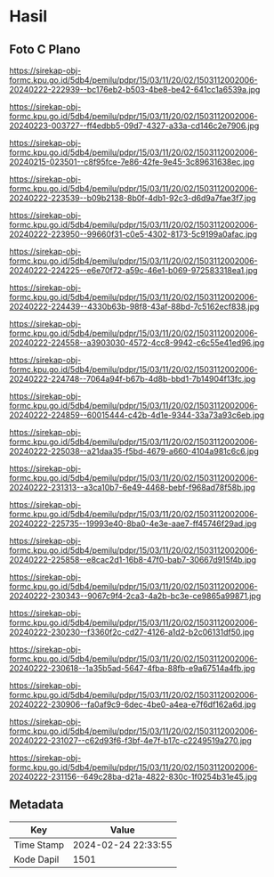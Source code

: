 # Hasil

## Foto C Plano

https://sirekap-obj-formc.kpu.go.id/5db4/pemilu/pdpr/15/03/11/20/02/1503112002006-20240222-222939--bc176eb2-b503-4be8-be42-641cc1a6539a.jpg

https://sirekap-obj-formc.kpu.go.id/5db4/pemilu/pdpr/15/03/11/20/02/1503112002006-20240223-003727--ff4edbb5-09d7-4327-a33a-cd146c2e7906.jpg

https://sirekap-obj-formc.kpu.go.id/5db4/pemilu/pdpr/15/03/11/20/02/1503112002006-20240215-023501--c8f95fce-7e86-42fe-9e45-3c89631638ec.jpg

https://sirekap-obj-formc.kpu.go.id/5db4/pemilu/pdpr/15/03/11/20/02/1503112002006-20240222-223539--b09b2138-8b0f-4db1-92c3-d6d9a7fae3f7.jpg

https://sirekap-obj-formc.kpu.go.id/5db4/pemilu/pdpr/15/03/11/20/02/1503112002006-20240222-223950--99660f31-c0e5-4302-8173-5c9199a0afac.jpg

https://sirekap-obj-formc.kpu.go.id/5db4/pemilu/pdpr/15/03/11/20/02/1503112002006-20240222-224225--e6e70f72-a59c-46e1-b069-972583318ea1.jpg

https://sirekap-obj-formc.kpu.go.id/5db4/pemilu/pdpr/15/03/11/20/02/1503112002006-20240222-224439--4330b63b-98f8-43af-88bd-7c5162ecf838.jpg

https://sirekap-obj-formc.kpu.go.id/5db4/pemilu/pdpr/15/03/11/20/02/1503112002006-20240222-224558--a3903030-4572-4cc8-9942-c6c55e41ed96.jpg

https://sirekap-obj-formc.kpu.go.id/5db4/pemilu/pdpr/15/03/11/20/02/1503112002006-20240222-224748--7064a94f-b67b-4d8b-bbd1-7b14904f13fc.jpg

https://sirekap-obj-formc.kpu.go.id/5db4/pemilu/pdpr/15/03/11/20/02/1503112002006-20240222-224859--60015444-c42b-4d1e-9344-33a73a93c6eb.jpg

https://sirekap-obj-formc.kpu.go.id/5db4/pemilu/pdpr/15/03/11/20/02/1503112002006-20240222-225038--a21daa35-f5bd-4679-a660-4104a981c6c6.jpg

https://sirekap-obj-formc.kpu.go.id/5db4/pemilu/pdpr/15/03/11/20/02/1503112002006-20240222-231313--a3ca10b7-6e49-4468-bebf-f968ad78f58b.jpg

https://sirekap-obj-formc.kpu.go.id/5db4/pemilu/pdpr/15/03/11/20/02/1503112002006-20240222-225735--19993e40-8ba0-4e3e-aae7-ff45746f29ad.jpg

https://sirekap-obj-formc.kpu.go.id/5db4/pemilu/pdpr/15/03/11/20/02/1503112002006-20240222-225858--e8cac2d1-16b8-47f0-bab7-30667d915f4b.jpg

https://sirekap-obj-formc.kpu.go.id/5db4/pemilu/pdpr/15/03/11/20/02/1503112002006-20240222-230343--9067c9f4-2ca3-4a2b-bc3e-ce9865a99871.jpg

https://sirekap-obj-formc.kpu.go.id/5db4/pemilu/pdpr/15/03/11/20/02/1503112002006-20240222-230230--f3360f2c-cd27-4126-a1d2-b2c06131df50.jpg

https://sirekap-obj-formc.kpu.go.id/5db4/pemilu/pdpr/15/03/11/20/02/1503112002006-20240222-230618--1a35b5ad-5647-4fba-88fb-e9a67514a4fb.jpg

https://sirekap-obj-formc.kpu.go.id/5db4/pemilu/pdpr/15/03/11/20/02/1503112002006-20240222-230906--fa0af9c9-6dec-4be0-a4ea-e7f6df162a6d.jpg

https://sirekap-obj-formc.kpu.go.id/5db4/pemilu/pdpr/15/03/11/20/02/1503112002006-20240222-231027--c62d93f6-f3bf-4e7f-b17c-c2249519a270.jpg

https://sirekap-obj-formc.kpu.go.id/5db4/pemilu/pdpr/15/03/11/20/02/1503112002006-20240222-231156--649c28ba-d21a-4822-830c-1f0254b31e45.jpg


## Metadata

| Key        | Value               |
| ---------- | ------------------- |
| Time Stamp | 2024-02-24 22:33:55 |
| Kode Dapil | 1501                |



